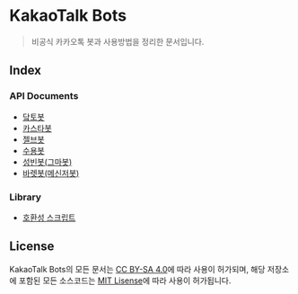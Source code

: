 # KakaoTalk Bots

> 비공식 카카오톡 봇과 사용방법을 정리한 문서입니다.

## Index

### API Documents

- [닼토봇](./docs/DarkTornado.md)
- [카스타봇](./docs/Kasta.md)
- [젤브봇](./docs/JellBrick.md)
- [수용봇](./docs/Perk.md)
- [성빈봇(그마봇)](./docs/Sungbin.md)
- [바렛봇(메신저봇)](./docs/VioletFx.md)

### Library

- [호환성 스크립트](./lib/compat/README.md)

## License

KakaoTalk Bots의 모든 문서는 [CC BY-SA 4.0](./LICENSE)에 따라 사용이 허가되며, 해당 저장소에 포함된 모든 소스코드는 [MIT Lisense](./lib/LICENSE)에 따라 사용이 허가됩니다.
